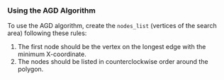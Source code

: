 ### Using the AGD Algorithm

To use the AGD algorithm, create the `nodes_list` (vertices of the search area) following these rules:

1. The first node should be the vertex on the longest edge with the minimum X-coordinate.  
2. The nodes should be listed in counterclockwise order around the polygon.
